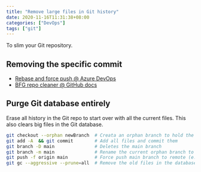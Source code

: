 ```yaml
---
title: "Remove large files in Git history"
date: 2020-11-16T11:31:38+08:00
categories: ["DevOps"]
tags: ["git"]
---
```


To slim your Git repository.

<!--more-->

## Removing the specific commit

- [Rebase and force push @ Azure DevOps](https://docs.microsoft.com/en-us/azure/devops/repos/git/remove-binaries?view=azure-devops)
- [BFG repo cleaner @ GitHub docs](https://docs.github.com/en/github/authenticating-to-github/removing-sensitive-data-from-a-repository)

## Purge Git database entirely

Erase all history in the Git repo to start over with all the current files. This also clears big files in the Git database.

```bash
git checkout --orphan newBranch  # Creata an orphan branch to hold the files
git add -A  && git commit        # Add all files and commit them
git branch -D main               # Deletes the main branch
git branch -m main               # Rename the current orphan branch to main
git push -f origin main          # Force push main branch to remote (e.g. github)
git gc --aggressive --prune=all  # Remove the old files in the database
```
